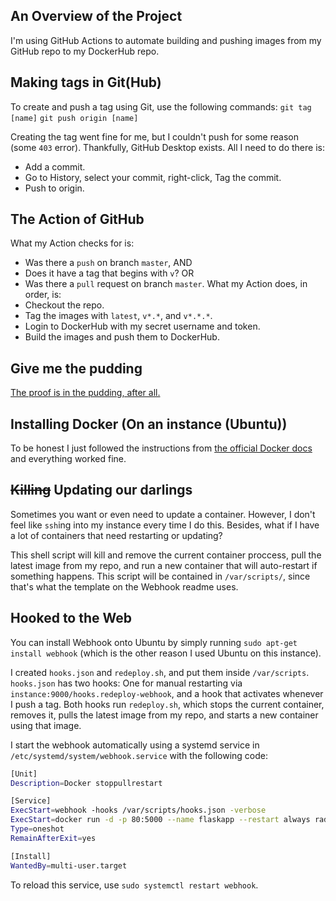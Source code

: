 ## An Overview of the Project
I'm using GitHub Actions to automate building and pushing images from my GitHub repo to my DockerHub repo.

## Making tags in Git(Hub)
To create and push a tag using Git, use the following commands:
`git tag [name]`
`git push origin [name]`

Creating the tag went fine for me, but I couldn't push for some reason (some `403` error). Thankfully, GitHub Desktop exists. All I need to do there is:
- Add a commit.
- Go to History, select your commit, right-click, Tag the commit.
- Push to origin.

## The Action of GitHub
What my Action checks for is:
- Was there a `push` on branch `master`, AND
- Does it have a tag that begins with `v`?
OR
- Was there a `pull` request on branch `master`.
What my Action does, in order, is:
- Checkout the repo.
- Tag the images with `latest`, `v*.*`, and `v*.*.*`.
- Login to DockerHub with my secret username and token.
- Build the images and push them to DockerHub.

## Give me the pudding
[The proof is in the pudding, after all.](https://hub.docker.com/repository/docker/radzo73/test-repo/)

## Installing Docker (On an instance (Ubuntu))
To be honest I just followed the instructions from [the official Docker docs](https://docs.docker.com/engine/install/ubuntu/#install-using-the-repository) and everything worked fine.

## ~~Killing~~ Updating our darlings
Sometimes you want or even need to update a container. However, I don't feel like `ssh`ing into my instance every time I do this. Besides, what if I have a lot of containers that need restarting or updating?

This shell script will kill and remove the current container proccess, pull the latest image from my repo, and run a new container that will auto-restart if something happens. This script will be contained in `/var/scripts/`, since that's what the template on the Webhook readme uses.

## Hooked to the Web
You can install Webhook onto Ubuntu by simply running `sudo apt-get install webhook` (which is the other reason I used Ubuntu on this instance).

I created `hooks.json` and `redeploy.sh`, and put them inside `/var/scripts`. `hooks.json` has two hooks: One for manual restarting via `instance:9000/hooks.redeploy-webhook`, and a hook that activates whenever I push a tag. Both hooks run `redeploy.sh`, which stops the current container, removes it, pulls the latest image from my repo, and starts a new container using that image.

I start the webhook automatically using a systemd service in `/etc/systemd/system/webhook.service` with the following code:
```sh
[Unit]
Description=Docker stoppullrestart

[Service]
ExecStart=webhook -hooks /var/scripts/hooks.json -verbose
ExecStart=docker run -d -p 80:5000 --name flaskapp --restart always radzo73/test-repo:latest
Type=oneshot
RemainAfterExit=yes

[Install]
WantedBy=multi-user.target
```

To reload this service, use `sudo systemctl restart webhook`.

